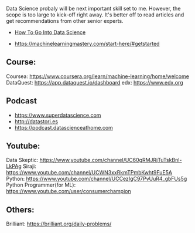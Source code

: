 

Data Science probaly will be next important skill set to me. However, the scope is too large to kick-off right away.
It's better off to read articles and get recommendations from other senior experts.

- [How To Go Into Data Science](https://www.kdnuggets.com/2019/04/data-science-ultimate-questions-answers-aspiring-data-scientists.html?fbclid=IwAR312AJI7_mEQvQ7eAQcq-LtdtVBMyrqBJz6DkTgOZclLl_q5vJryElZARE#.XL5QkC9vVH4.facebook)

- https://machinelearningmastery.com/start-here/#getstarted

## Course:
Coursea: https://www.coursera.org/learn/machine-learning/home/welcome
DataQuest: https://app.dataquest.io/dashboard
edx: https://www.edx.org

## Podcast
- https://www.superdatascience.com
- http://datastori.es
- https://podcast.datascienceathome.com

## Youtube:
Data Skeptic: https://www.youtube.com/channel/UC60gRMJRjTuTskBnl-LkPAg
Siraji: https://www.youtube.com/channel/UCWN3xxRkmTPmbKwht9FuE5A
Python: https://www.youtube.com/channel/UCCezIgC97PvUuR4_gbFUs5g
Python Programmer(for ML): https://www.youtube.com/user/consumerchampion

## Others:
Brilliant: https://brilliant.org/daily-problems/
